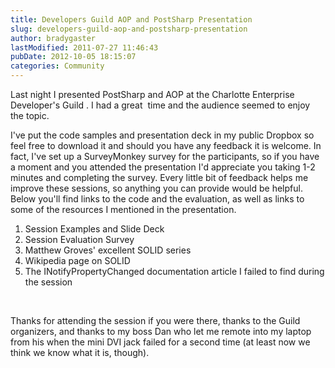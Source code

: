 ```yaml
---
title: Developers Guild AOP and PostSharp Presentation
slug: developers-guild-aop-and-postsharp-presentation
author: bradygaster
lastModified: 2011-07-27 11:46:43
pubDate: 2012-10-05 18:15:07
categories: Community
---
```


<p>Last night I presented
  <a>PostSharp</a>  and AOP at the
  <a>Charlotte Enterprise Developer&apos;s Guild</a> . I had a great &#xA0;time and the audience seemed to enjoy the topic.</p>
<p>I&apos;ve put the code samples and presentation deck in my public Dropbox so feel free to download it and should you have any feedback it is welcome. In fact, I&apos;ve set up a SurveyMonkey survey for the participants, so if you have a moment and you attended
  the presentation I&apos;d appreciate you taking 1-2 minutes and completing the survey. Every little bit of feedback helps me improve these sessions, so anything you can provide would be helpful. Below you&apos;ll find links to the code and the evaluation, as
  well as links to some of the resources I mentioned in the presentation.&#xA0;</p>
<ol>
  <li> <a>Session Examples and Slide Deck</a>  </li>
  <li> <a>Session Evaluation Survey</a>  </li>
  <li> <a>Matthew Groves&apos; excellent SOLID series</a>  </li>
  <li> <a>Wikipedia page on SOLID</a>  </li>
  <li> <a>The INotifyPropertyChanged documentation article I failed to find during the session</a>  </li>
</ol>
<p>&#xA0;</p>
<p>Thanks for attending the session if you were there, thanks to the Guild organizers, and thanks to my boss Dan who let me remote into my laptop from his when the mini DVI jack failed for a second time (at least now we think we know what it is, though).&#xA0;</p>
